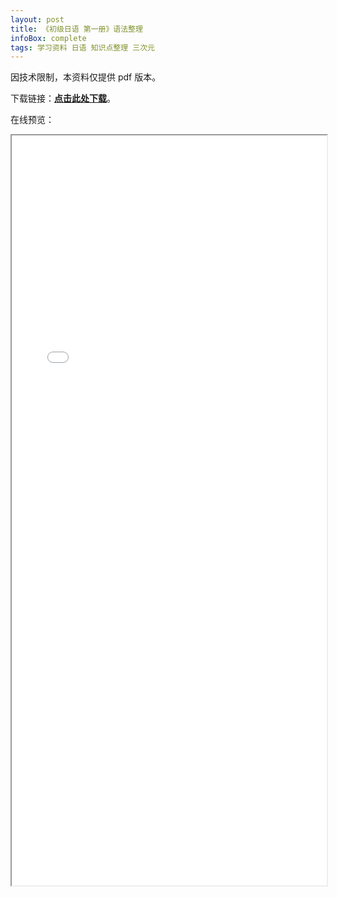 ```yaml
---
layout: post
title: 《初级日语 第一册》语法整理
infoBox: complete
tags: 学习资料 日语 知识点整理 三次元
---
```

因技术限制，本资料仅提供 pdf 版本。

下载链接：**[点击此处下载](/attach/Elementary-Japanese-Book-1-Notes.pdf)**。

在线预览：

<iframe src="/attach/Elementary-Japanese-Book-1-Notes.pdf" style="display: block; max-width: 100%; width: 800px; min-height: 1200px; margin: 0 auto"></iframe>